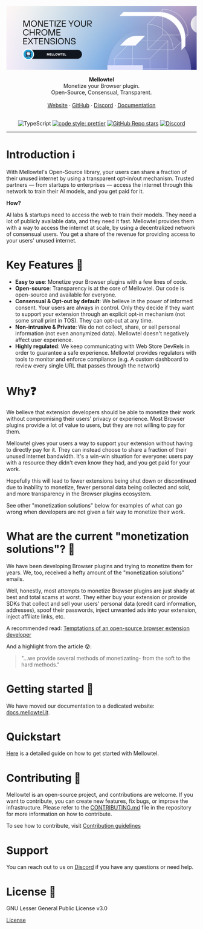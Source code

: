 ![Mellowtel cover](docs/images/header.png)

<div align="center"><strong>Mellowtel</strong></div>
<div align="center">Monetize your Browser plugin.<br />Open-Source, Consensual, Transparent.</div>
<br />
<div align="center">
<a href="https://www.mellowtel.com/">Website</a>
<span> · </span>
<a href="https://github.com/mellowtel-inc/mellowtel-js">GitHub</a>
<span> · </span>
<a href="https://discord.gg/GC8vwpDWC9">Discord</a>
<span> · </span>
<a href="https://docs.mellowtel.com/get-started/quickstart">Documentation</a>
</div>

<br/>

<div class="title-block" style="text-align: center;" align="center">

![TypeScript](https://img.shields.io/badge/typescript-%23007ACC.svg?logo=typescript&logoColor=white)
[![code style: prettier](https://img.shields.io/badge/code_style-prettier-ff69b4.svg?style=flat-square)](https://github.com/prettier/prettier)
[![GitHub Repo stars](https://img.shields.io/github/stars/mellowtel-inc/mellowtel-js)](https://github.com/mellowtel-inc/mellowtel-js)
[![Discord](https://img.shields.io/discord/1221455179619106887?label=&logo=discord&logoColor=ffffff&color=7389D8&labelColor=6A7EC2)](https://discord.com/invite/GC8vwpDWC9)

</div>

---

# Introduction ℹ️

With Mellowtel's Open-Source library, your users can share a fraction of their unused internet by using a transparent opt-in/out mechanism. Trusted partners — from startups to enterprises — access the internet through this network to train their AI models, and you get paid for it.

**How?**

AI labs & startups need to access the web to train their models. They need a lot of publicly available data, and they need it fast. Mellowtel provides them with a way to access the internet at scale, by using a decentralized network of consensual users. You get a share of the revenue for providing access to your users' unused internet.

# Key Features 🎯

- **Easy to use**: Monetize your Browser plugins with a few lines of code.
- **Open-source**: Transparency is at the core of Mellowtel. Our code is open-source and available for everyone.
- **Consensual & Opt-out by default**: We believe in the power of informed consent. Your users are always in control. Only they decide if they want to support your extension through an explicit opt-in mechanism (not some small print in TOS). They can opt-out at any time.
- **Non-intrusive & Private**: We do not collect, share, or sell personal information (not even anonymized data). Mellowtel doesn't negatively affect user experience.
- **Highly regulated**: We keep communicating with Web Store DevRels in order to guarantee a safe experience. Mellowtel provides regulators with tools to monitor and enforce compliance (e.g. A custom dashboard to review every single URL that passes through the network)

# Why❓

We believe that extension developers should be able to monetize their work without compromising their users' privacy or experience. Most Browser plugins provide a lot of value to users, but they are not willing to pay for them.

Mellowtel gives your users a way to support your extension without having to directly pay for it. They can instead choose to share a fraction of their unused internet bandwidth. It's a win-win situation for everyone: users pay with a resource they didn't even know they had, and you get paid for your work.

Hopefully this will lead to fewer extensions being shut down or discontinued due to inability to monetize, fewer personal data being collected and sold, and more transparency in the Browser plugins ecosystem.

See other "monetization solutions" below for examples of what can go wrong when developers are not given a fair way to monetize their work.

# What are the current "monetization solutions"? 🧐

We have been developing Browser plugins and trying to monetize them for years. We, too, received a hefty amount of the "monetization solutions" emails.

Well, honestly, most attempts to monetize Browser plugins are just shady at best and total scams at worst. They either buy your extension or provide SDKs that collect and sell your users' personal data (credit card information, addresses), spoof their passwords, inject unwanted ads into your extension, inject affiliate links, etc.

A recommended read: [Temptations of an open-source browser extension developer](https://github.com/extesy/hoverzoom/discussions/670)

And a highlight from the article 😰:

> "...we provide several methods of monetizating- from the soft to the hard methods."

# Getting started 🚀

We have moved our documentation to a dedicated website: [docs.mellowtel.it](https://docs.mellowtel.it).

# Quickstart

[Here](https://docs.mellowtel.it/get-started/quickstart) is a detailed guide on how to get started with Mellowtel.

# Contributing 🫶

Mellowtel is an open-source project, and contributions are welcome. If you want to contribute, you can create new features, fix bugs, or improve the infrastructure. Please refer to the [CONTRIBUTING.md](https://github.com/mellowtel-inc/mellowtel-js/blob/main/CONTRIBUTING.md) file in the repository for more information on how to contribute.

To see how to contribute, visit [Contribution guidelines](https://github.com/mellowtel-inc/mellowtel-js/blob/main/CONTRIBUTING.md)

# Support

You can reach out to us on [Discord](https://discord.gg/GC8vwpDWC9) if you have any questions or need help.

# License 📜

GNU Lesser General Public License v3.0

[License](https://github.com/mellowtel-inc/mellowtel-js/blob/main/LICENSE.MD)
